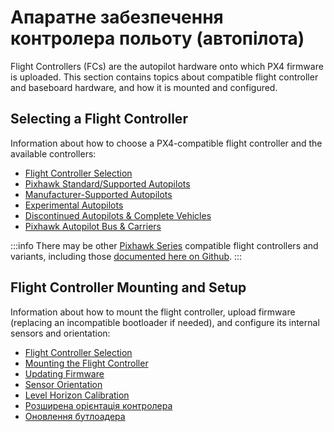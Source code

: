 # Апаратне забезпечення контролера польоту (автопілота)

Flight Controllers (FCs) are the autopilot hardware onto which PX4 firmware is uploaded.
This section contains topics about compatible flight controller and baseboard hardware, and how it is mounted and configured.

## Selecting a Flight Controller

Information about how to choose a PX4-compatible flight controller and the available controllers:

- [Flight Controller Selection](../getting_started/flight_controller_selection.md)
- [Pixhawk Standard/Supported Autopilots](../flight_controller/autopilot_pixhawk_standard.md)
- [Manufacturer-Supported Autopilots](../flight_controller/autopilot_manufacturer_supported.md)
- [Experimental Autopilots](../flight_controller/autopilot_experimental.md)
- [Discontinued Autopilots & Complete Vehicles](../flight_controller/autopilot_discontinued.md)
- [Pixhawk Autopilot Bus & Carriers](../flight_controller/pixhawk_autopilot_bus.md)

:::info
There may be other [Pixhawk Series](../flight_controller/pixhawk_series.md) compatible flight controllers and variants, including those [documented here on Github](https://github.com/PX4/PX4-Autopilot/#supported-hardware).
:::

## Flight Controller Mounting and Setup

Information about how to mount the flight controller, upload firmware (replacing an incompatible bootloader if needed), and configure its internal sensors and orientation:

- [Flight Controller Selection](../getting_started/flight_controller_selection.md)
- [Mounting the Flight Controller](../assembly/mount_and_orient_controller.md)
- [Updating Firmware](../config/firmware.md)
- [Sensor Orientation](../config/flight_controller_orientation.md)
- [Level Horizon Calibration](../config/level_horizon_calibration.md)
- [Розширена орієнтація контролера](../advanced_config/advanced_flight_controller_orientation_leveling.md)
- [Оновлення бутлоадера](../advanced_config/bootloader_update.md)
